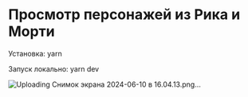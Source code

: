 # Просмотр персонажей из Рика и Морти

Установка:
yarn

Запуск локально:
yarn dev

![Uploading Снимок экрана 2024-06-10 в 16.04.13.png…]()
